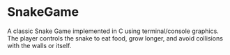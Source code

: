 # SnakeGame
A classic Snake Game implemented in C using terminal/console graphics. The player controls the snake to eat food, grow longer, and avoid collisions with the walls or itself.
